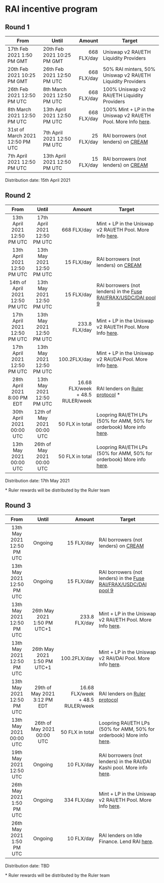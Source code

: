 # RAI incentive program

## Round 1

| From                            | Until                        |      Amount | Target                                                                                                                                      |
|---------------------------------|------------------------------|------------:|---------------------------------------------------------------------------------------------------------------------------------------------|
| 17th Feb 2021 1:50 PM GMT       | 20th Feb 2021 10:25 PM GMT   | 668 FLX/day | Uniswap v2 RAI/ETH Liquidity Providers                                                                                                      |
| 20th Feb 2021 10:25 PM GMT      | 26th Feb 2021 12:50 PM UTC   | 668 FLX/day | 50% RAI minters, 50% Uniswap v2 RAI/ETH Liquidity Providers                                                                                 |
| 26th Feb 2021 12:50 PM UTC      | 8th March 2021 12:50 PM UTC  | 668 FLX/day | 100% Uniswap v2 RAI/ETH Liquidity Providers                                                                                                 |
| 8th March 2021 12:50 PM UTC     | 13th April 2021 12:50 PM UTC | 668 FLX/day | 100% Mint + LP in the Uniswap v2 RAI/ETH Pool. More Info [here](https://docs.reflexer.finance/incentives/rai-mint-+-lp-incentives-program). |
| 31st of March 2021 12:50 PM UTC | 7th April 2021 12:50 PM UTC  | 25 FLX/day  | RAI borrowers (not lenders) on [CREAM](https://app.cream.finance/)                                                                          |                                                                      
| 7th April 2021 12:50 PM UTC     | 13th April 2021 12:50 PM UTC | 15 FLX/day  | RAI borrowers (not lenders) on [CREAM](https://app.cream.finance/)                                                                                              |


Distribution date: 15th April 2021

## Round 2

|               From              |             Until            |                               Amount | Target                                                                                                                                                          |
|:-------------------------------:|:----------------------------:|-------------------------------------:|-----------------------------------------------------------------------------------------------------------------------------------------------------------------|
|   13th April 2021 12:50 PM UTC  | 17th April 2021 12:50 PM UTC |                          668 FLX/day | Mint + LP in the Uniswap v2 RAI/ETH Pool. More Info [here](https://docs.reflexer.finance/incentives/rai-mint-+-lp-incentives-program).                          |
|   13th April 2021 12:50 PM UTC  |  13th May 2021 12:50 PM UTC  |                           15 FLX/day | RAI borrowers (not lenders) on [CREAM](https://app.cream.finance/)                                                                                              |
| 14th of April 2021 12:50 PM UTC |  13th May 2021 12:50 PM UTC  |                           15 FLX/day | RAI borrowers (not lenders) in the [Fuse RAI/FRAX/USDC/DAI pool 9](https://app.rari.capital/fuse/pool/9)                                                        |
|   17th April 2021 12:50 PM UTC  |  13th May 2021 12:50 PM UTC  |                        233.8 FLX/day | Mint + LP in the Uniswap v2 RAI/ETH Pool. More Info [here](https://docs.reflexer.finance/incentives/rai-mint-+-lp-incentives-program).                          |
|   17th April 2021 12:50 PM UTC  |  13th May 2021 12:50 PM UTC  |                         100.2FLX/day | Mint + LP in the Uniswap v2 RAI/DAI Pool. More Info [here](https://docs.reflexer.finance/incentives/rai-mint-+-lp-incentives-program).                          |
|   28th April 2021 8:00 PM EDT   |  13th May 2021 12:50 PM UTC  | 16.68 FLX/week <br>+ 48.5 RULER/week | RAI lenders on [Ruler protocol](https://app.rulerprotocol.com/app/market) *                                                                                    |
|    30th April 2021 00:00 UTC    |  12th of May 2021 00:00 UTC  |                      50 FLX in total | Loopring RAI/ETH LPs (50% for AMM, 50% for orderbook) More info [here](https://medium.com/loopring-protocol/loopring-l2-liquidity-mining-round-7-36a954d2d78).  |
|     13th May 2021 00:00 UTC     |  26th of May 2021 00:00 UTC  |                      50 FLX in total | Loopring RAI/ETH LPs (50% for AMM, 50% for orderbook) More info [here](https://medium.com/loopring-protocol/loopring-l2-liquidity-mining-round-8-c4b85a00f0a9). |


Distribution date: 17th May 2021

\* Ruler rewards will be distributed by the Ruler team

## Round 3

|               From              |             Until            |                               Amount | Target                                                                                                                                                          |
|:-------------------------------:|:----------------------------:|-------------------------------------:|-----------------------------------------------------------------------------------------------------------------------------------------------------------------|
|    13th May 2021 12:50 PM UTC   |            Ongoing           |                           15 FLX/day | RAI borrowers (not lenders) on [CREAM](https://app.cream.finance/)                                                                                              |
|    13th May 2021 12:50 PM UTC   |            Ongoing           |                           15 FLX/day | RAI borrowers (not lenders) in the [Fuse RAI/FRAX/USDC/DAI pool 9](https://app.rari.capital/fuse/pool/9)                                                        |
|    13th May 2021 12:50 PM UTC   | 26th May 2021 1:50 PM UTC+1  |                        233.8 FLX/day | Mint + LP in the Uniswap v2 RAI/ETH Pool. More Info [here](https://docs.reflexer.finance/incentives/rai-mint-+-lp-incentives-program).                          |
|    13th May 2021 12:50 PM UTC   | 26th May 2021 1:50 PM UTC+1  |                         100.2FLX/day | Mint + LP in the Uniswap v2 RAI/DAI Pool. More Info [here](https://docs.reflexer.finance/incentives/rai-mint-+-lp-incentives-program).                          |
|    13th May 2021 12:50 PM UTC   | 29th of May 2021 3:12 PM EDT | 16.68 FLX/week <br>+ 48.5 RULER/week | RAI lenders on [Ruler protocol](https://app.rulerprotocol.com/app/market)                                                                                       |
|     13th May 2021 00:00 UTC     |  26th of May 2021 00:00 UTC  |                      50 FLX in total | Loopring RAI/ETH LPs (50% for AMM, 50% for orderbook) More info [here](https://medium.com/loopring-protocol/loopring-l2-liquidity-mining-round-8-c4b85a00f0a9). |
|     19th May 2021 12:50 UTC     |            Ongoing           |                           10 FLX/day | RAI borrowers (not lenders) in the RAI/DAI Kashi pool. More info [here](https://app.sushi.com/bento/kashi/borrow/0xA7c3304462b169C71F8EdC894Ea9d32879Fb4823).   |
|    26th May 2021 1:50 PM UTC    |            Ongoing           |                          334 FLX/day | Mint + LP in the Uniswap v2 RAI/ETH Pool. More Info [here](https://docs.reflexer.finance/incentives/rai-mint-+-lp-incentives-program).                          |
|    26th May 2021 1:50 PM UTC    |            Ongoing           |                           10 FLX/day | RAI lenders on Idle Finance. Lend RAI [here](https://beta.idle.finance/#/dashboard/best/RAI).                          |

Distribution date: TBD

\* Ruler rewards will be distributed by the Ruler team
